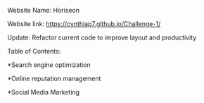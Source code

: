 Website Name: Horiseon 

Website link: https://cynthiap7.github.io/Challenge-1/



Update: Refactor current code to improve layout and productivity

Table of Contents:

*Search engine optimization

*Online reputation management

*Social Media Marketing